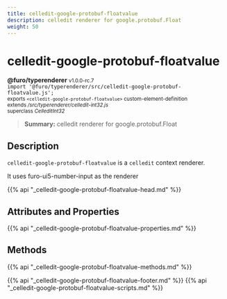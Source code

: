 ```yaml
---
title: celledit-google-protobuf-floatvalue
description: celledit renderer for google.protobuf.Float
weight: 50
---
```


# celledit-google-protobuf-floatvalue
**@furo/typerenderer** <small>v1.0.0-rc.7</small>
<br>`import '@furo/typerenderer/src/celledit-google-protobuf-floatvalue.js';`<small>
<br>exports `<celledit-google-protobuf-floatvalue>` custom-element-definition
<br>extends */src/typerenderer/celledit-int32.js*
<br>superclass *CelleditInt32*</small>

> **Summary:** celledit renderer for google.protobuf.Float

## Description

`celledit-google-protobuf-floatvalue` is a `celledit` context renderer.

It uses furo-ui5-number-input as the renderer

{{% api "_celledit-google-protobuf-floatvalue-head.md" %}}

## Attributes and Properties
{{% api "_celledit-google-protobuf-floatvalue-properties.md" %}}



## Methods
{{% api "_celledit-google-protobuf-floatvalue-methods.md" %}}





{{% api "_celledit-google-protobuf-floatvalue-footer.md" %}}
{{% api "_celledit-google-protobuf-floatvalue-scripts.md" %}}
